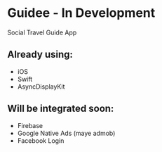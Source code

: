 # Guidee - In Development
Social Travel Guide App

## Already using:
- iOS
- Swift
- AsyncDisplayKit

## Will be integrated soon:
- Firebase
- Google Native Ads (maye admob)
- Facebook Login
